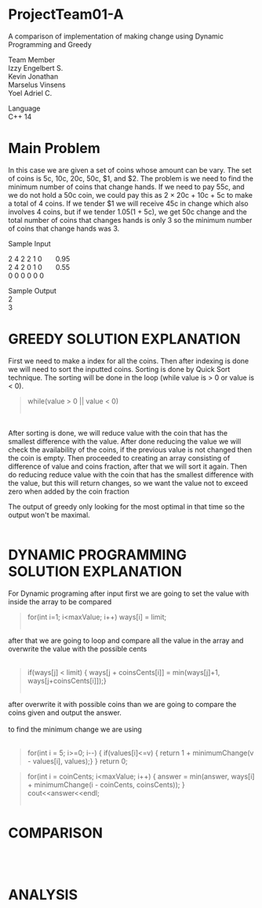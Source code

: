 # ProjectTeam01-A
A comparison of implementation of making change using Dynamic Programming and Greedy

Team Member <br>
Izzy Engelbert S. <br>
Kevin Jonathan <br>
Marselus Vinsens <br>
Yoel Adriel C. <br>

Language <br>
C++ 14 <br>

# Main Problem <br>

In this case we are given a set of coins whose amount can be vary. The set of coins is 5c, 10c, 20c, 50c, $1, and $2.
The problem is we need to find the minimum number of coins that change hands. If we need to pay 55c, and we do not hold
a 50c coin, we could pay this as 2 × 20c + 10c + 5c to make a total of 4 coins. If we tender $1 we will
receive 45c in change which also involves 4 coins, but if we tender $1.05 ($1 + 5c), we get 50c change
and the total number of coins that changes hands is only 3 so the minimum number of coins that change hands was 3.

Sample Input 

2 4 2 2 1 0  &nbsp;&nbsp; &nbsp;&nbsp; 0.95 <br>
2 4 2 0 1 0  &nbsp;&nbsp; &nbsp;&nbsp; 0.55 <br>
0 0 0 0 0 0 <br>

Sample Output <br>
2 <br>
3 <br>



# GREEDY SOLUTION EXPLANATION <br>

First we need to make a index for all the coins. Then after indexing is done we will need to sort the inputted coins. Sorting is done by Quick Sort technique. The sorting will be done in the loop (while value is > 0 or value is < 0).
>   while(value > 0 || value < 0) <br><br>
<br>
After sorting is done, we will reduce value with the coin that has the smallest difference with the value. After done reducing the value we will check the availability of the coins, if the previous value is not changed then the coin is empty. Then proceeded to creating an array consisting of difference of value and coins fraction, after that we will sort it again. Then do reducing reduce value with the coin that has the smallest difference with the value, but this will return changes, so we want the value not to exceed zero when added by the coin fraction

The output of greedy only looking for the most optimal in that time so the output won't be maximal.<br><br>



# DYNAMIC PROGRAMMING SOLUTION EXPLANATION <br>

For Dynamic programing after input first we are going  to set the value with inside the array to be compared <br>
> for(int i=1; i<maxValue; i++) ways[i] = limit; <br><br>

after that we are going to loop and compare all the value in the array and overwrite the value with the possible cents<br>
<br>   
> if(ways[j] < limit)
{ ways[j + coinsCents[i]] = min(ways[j]+1, ways[j+coinsCents[i]]);} <br><br>
 
 after overwrite it with possible coins than we are going to compare the coins given and output the answer. <br> <br>
 to find the minimum change we are using  <br> <br>
 
 >  for(int i = 5; i>=0; i--)
    { if(values[i]<=v)
        { return 1 + minimumChange(v - values[i], values);}
    }
    return 0;
    
 >  for(int i = coinCents; i<maxValue; i++)
    { answer = min(answer, ways[i] + minimumChange(i - coinCents, coinsCents)); } <br> cout<<answer<<endl; <br><br>
 
# COMPARISON 
 <br>
 <br>
 
# ANALYSIS
 <br>
 <br>
